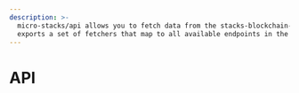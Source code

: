 ```yaml
---
description: >-
  micro-stacks/api allows you to fetch data from the stacks-blockchain-api. It
  exports a set of fetchers that map to all available endpoints in the API.
---
```


# API


